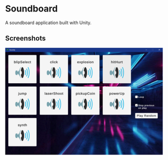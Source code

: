# Soundboard
A soundboard application built with Unity.

## Screenshots

![image](/Documentation/Images/program.png)
